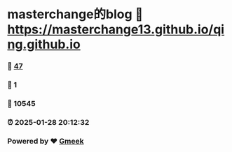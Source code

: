 # masterchange的blog :link: https://masterchange13.github.io/qing.github.io 
### :page_facing_up: [47](https://masterchange13.github.io/qing.github.io/tag.html) 
### :speech_balloon: 1 
### :hibiscus: 10545 
### :alarm_clock: 2025-01-28 20:12:32 
### Powered by :heart: [Gmeek](https://github.com/Meekdai/Gmeek)

